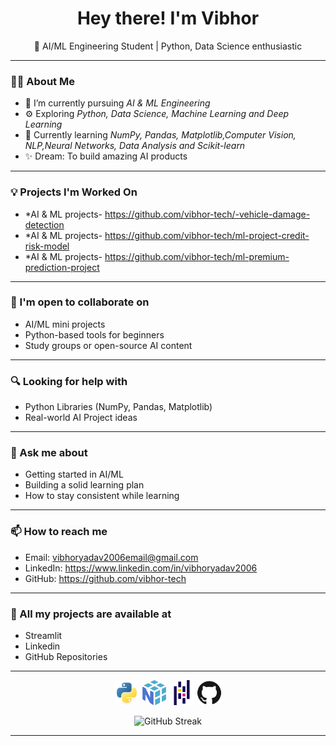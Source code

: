 

<h1 align="center">Hey there! I'm Vibhor</h1>

<p align="center">
  🚀 AI/ML Engineering Student | Python, Data Science enthusiastic
</p>

---

### 👨‍💻 About Me

- 🧠 I’m currently pursuing *AI & ML Engineering*
- ⚙ Exploring *Python, Data Science, Machine Learning and Deep Learning*
- 🌱 Currently learning *NumPy, Pandas, Matplotlib,Computer Vision, NLP,Neural Networks, Data Analysis and  Scikit-learn*
- ✨ Dream: To build amazing AI products

---

### 💡 Projects I'm Worked On

- *AI & ML projects- https://github.com/vibhor-tech/-vehicle-damage-detection
-  *AI & ML projects- https://github.com/vibhor-tech/ml-project-credit-risk-model
-  *AI & ML projects- https://github.com/vibhor-tech/ml-premium-prediction-project

---

### 🤝 I'm open to collaborate on

- AI/ML mini projects  
- Python-based tools for beginners  
- Study groups or open-source AI content

---

### 🔍 Looking for help with

- Python Libraries (NumPy, Pandas, Matplotlib)
- Real-world AI Project ideas

---

### 💬 Ask me about

- Getting started in AI/ML  
- Building a solid learning plan  
- How to stay consistent while learning

---

### 📫 How to reach me

- Email: vibhoryadav2006email@gmail.com
- LinkedIn: https://www.linkedin.com/in/vibhoryadav2006
- GitHub: https://github.com/vibhor-tech

---

### 📁 All my projects are available at

- Streamlit
- Linkedin
- GitHub Repositories



---

<p align="center">
  <img src="https://raw.githubusercontent.com/devicons/devicon/master/icons/python/python-original.svg" width="40" />
  <img src="https://raw.githubusercontent.com/devicons/devicon/master/icons/numpy/numpy-original.svg" width="40" />
  <img src="https://raw.githubusercontent.com/devicons/devicon/master/icons/pandas/pandas-original.svg" width="40" />
  <img src="https://raw.githubusercontent.com/devicons/devicon/master/icons/github/github-original.svg" width="40" />
</p>

<p align="center">
  <img src="https://github-readme-streak-stats.herokuapp.com/?user=your-username&theme=default" alt="GitHub Streak" />
</p>

---
